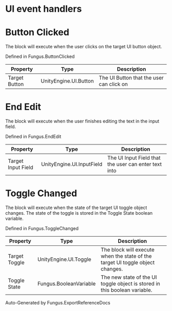 # UI event handlers

# Button Clicked
The block will execute when the user clicks on the target UI button object.

Defined in Fungus.ButtonClicked

Property | Type | Description
 --- | --- | ---
Target Button | UnityEngine.UI.Button | The UI Button that the user can click on

# End Edit
The block will execute when the user finishes editing the text in the input field.

Defined in Fungus.EndEdit

Property | Type | Description
 --- | --- | ---
Target Input Field | UnityEngine.UI.InputField | The UI Input Field that the user can enter text into

# Toggle Changed
The block will execute when the state of the target UI toggle object changes. The state of the toggle is stored in the Toggle State boolean variable.

Defined in Fungus.ToggleChanged

Property | Type | Description
 --- | --- | ---
Target Toggle | UnityEngine.UI.Toggle | The block will execute when the state of the target UI toggle object changes.
Toggle State | Fungus.BooleanVariable | The new state of the UI toggle object is stored in this boolean variable.

Auto-Generated by Fungus.ExportReferenceDocs

